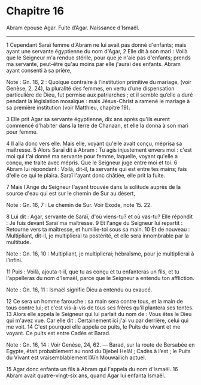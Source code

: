 # Chapitre 16

Abram épouse Agar.
Fuite d’Agar.
Naissance d’Ismaël.

***

1 Cependant Saraï femme d'Abram ne lui avait pas donné d'enfants; mais ayant une servante égyptienne du nom d'Agar, 2 Elle dit à son mari : Voilà que le Seigneur m'a rendue stérile, pour que je n'aie pas d'enfants; prends ma servante, peut-être qu'au moins par elle j'aurai des enfants. Abram ayant consenti à sa prière,

<span class="bible-note">Note : </span> Gn. 16, 2 : Quoique contraire à l’institution primitive du mariage, (voir Genèse, 2, 24), la pluralité des femmes, en vertu d’une dispensation particulière de Dieu, fut permise aux patriarches ; et il semble qu’elle a duré pendant la législation mosaïque : mais Jésus-Christ a ramené le mariage à sa première institution (voir Matthieu, chapitre 19).

3 Elle prit Agar sa servante égyptienne, dix ans après qu'ils eurent commencé d'habiter dans la terre de Chanaan, et elle la donna à son mari pour femme.


4 Il alla donc vers elle. Mais elle, voyant qu'elle avait conçu, méprisa sa maîtresse. 5 Alors Saraï dit à Abram : Tu agis injustement envers moi : c'est moi qui t'ai donné ma servante pour femme, laquelle, voyant qu'elle a conçu, me traite avec mépris. Que le Seigneur juge entre moi et toi. 6 Abram lui répondant : Voilà, dit-il, ta servante qui est entre tes mains; fais d'elle ce qui te plaira. Saraï l'ayant donc châtiée, elle prit la fuite.


7 Mais l'Ange du Seigneur l'ayant trouvée dans la solitude auprès de la source d'eau qui est sur le chemin de Sur au désert,

<span class="bible-note">Note : </span> Gn. 16, 7 : Le chemin de Sur. Voir Exode, note 15. 22.

8 Lui dit : Agar, servante de Saraï, d'où viens-tu? et où vas-tu? Elle répondit : Je fuis devant Saraï ma maîtresse. 9 Et l'ange du Seigneur lui repartit : Retourne vers ta maîtresse, et humilie-toi sous sa main. 10 Et de nouveau : Multipliant, dit-il, je multiplierai ta postérité, et elle sera innombrable par la multitude.

<span class="bible-note">Note : </span> Gn. 16, 10 : Multipliant, je multiplierai; hébraïsme, pour je multiplierai à l’infini.

11 Puis : Voilà, ajouta-t-il, que tu as conçu et tu enfanteras un fils, et tu l'appelleras du nom d'Ismaël, parce que le Seigneur a entendu ton affliction.

<span class="bible-note">Note : </span> Gn. 16, 11 : Ismaël signifie Dieu a entendu ou exaucé.

12 Ce sera un homme farouche : sa main sera contre tous, et la main de tous contre lui; et c'est vis-à-vis de tous ses frères qu'il plantera ses tentes. 13 Alors elle appela le Seigneur qui lui parlait du nom de : Vous êtes le Dieu qui m'avez vue. Car elle dit : Certainement ici j'ai vu par derrière, celui qui me voit. 14 C'est pourquoi elle appela ce puits, le Puits du vivant et me voyant. Ce puits est entre Cadès et Barad.

<span class="bible-note">Note : </span> Gn. 16, 14 : Voir Genèse, 24, 62. ― Barad, sur la route de Bersabée en Egypte, était probablement au nord du Djebel Helâl ; Cadès à l’est ; le Puits du Vivant est vraisemblablement l’Aïn Mouwailich actuel.


15 Agar donc enfanta un fils à Abram qui l'appela du nom d'Ismaël. 16 Abram avait quatre-vingt-six ans, quand Agar lui enfanta Ismaël.

